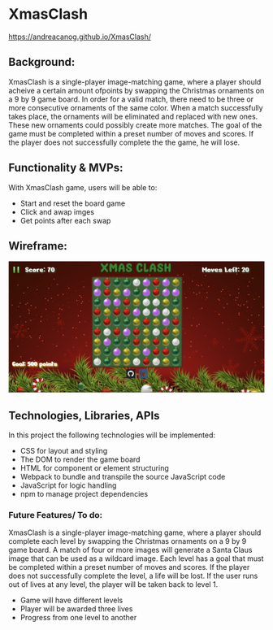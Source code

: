 # **XmasClash**

https://andreacanog.github.io/XmasClash/

## **Background:**

XmasClash is a single-player image-matching game, where a player should acheive a certain amount ofpoints by swapping the Christmas ornaments on a 9 by 9 game board. In order for a valid match, there need to be three or more consecutive ornaments of the same color. When a match successfully takes place, the ornaments will be eliminated and replaced with new ones. These new ornaments could possibly create more matches. The goal of the game must be completed within a preset number of moves and scores. If the player does not successfully complete the the game, he will lose.


## **Functionality & MVPs:**

With XmasClash game, users will be able to:

* Start and reset the board game
* Click and awap imges 
* Get points after each swap 


## **Wireframe:**

![alt text](JS-Game-Wireframe.png)


## **Technologies, Libraries, APIs**

In this project the following technologies will be implemented: 

* CSS for layout and styling
* The DOM to render the game board
* HTML for component or element structuring
* Webpack to bundle and transpile the source JavaScript code
* JavaScript for logic handling 
* npm to manage project dependencies



### **Future Features/ To do:**

XmasClash is a single-player image-matching game, where a player should complete each level by swapping the Christmas ornaments on a 9 by 9 game board. A match of four or more images will generate a Santa Claus image that can be used as a wildcard image. Each level has a goal that must be completed within a preset number of moves and scores. If the player does not successfully complete the level, a life will be lost. If the user runs out of lives at any level, the player will be taken back to level 1. 

* Game will have different levels
* Player will be awarded three lives
* Progress from one level to another 